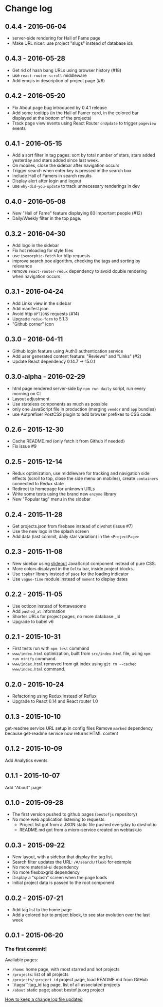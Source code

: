 # Change log

## 0.4.4 - 2016-06-04
* server-side rendering for Hall of Fame page
* Make URL nicer: use project "slugs" instead of database ids

## 0.4.3 - 2016-05-28
* Get rid of hash bang URLs using browser history (#18)
* use `react-router-scroll` middleware
* Add emojis in description of project page (#6)

## 0.4.2 - 2016-05-20
* Fix About page bug introduced by 0.4.1 release
* Add some tooltips (in the Hall of Famer card, in the colored bar displayed at the bottom of the projects)
* Track page view events using React Router `onUpdate` to trigger `pageview` events

## 0.4.1 - 2016-05-15
* Add a sort filter in tag pages: sort by total number of stars, stars added yesterday and stars added since last week.
* On mobiles, close the sidebar after navigation occurs
* Trigger search when enter key is pressed in the search box
* Include Hall of Famers in search results
* Display alert after login and logout
* use `why-did-you-update` to track unnecessary renderings in dev

## 0.4.0 - 2016-05-08
* New "Hall of Fame" feature displaying 80 important people (#12)
* Daily/Weekly filter in the top page.

## 0.3.2 - 2016-04-30
* Add logo in the sidebar
* Fix hot reloading for style files
* use `isomorphic-fetch` for http requests
* improve search box algorithm, checking the tags and sorting by relevance
* remove `react-router-redux` dependency to avoid double rendering when navigation occurs

## 0.3.1 - 2016-04-24
* Add Links view in the sidebar
* Add manifest.json
* Avoid http `OPTIONS` requests (#14)
* Upgrade `redux-form` to 5.1.3
* "Github corner" icon

## 0.3.0 - 2016-04-11
* Github login feature using Auth0 authentication service
* Add user generated content feature: "Reviews" and "Links" (#2)
* Update React dependency 0.14.7 -> 15.0.1

## 0.3.0-alpha - 2016-02-29
* html page rendered server-side by `npm run daily` script, run every morning on CI
* Layout adjustment
* Use stateless components as much as possible
* only one JavaScript file in production (merging `vendor` and `app` bundles)
* use Autprefixer PostCSS plugin to add browser prefixes to CSS code.

## 0.2.6 - 2015-12-30
* Cache README.md (only fetch it from Github if needed)
* Fix issue #9

## 0.2.5 - 2015-12-14
* Redux optimization, use middleware for tracking and navigation side effects (scroll to top, close the side menu on mobiles), create `containers` connected to Redux state
* Redirect to homepage for unknown URLs
* Write some tests using the brand new `enzyme` library
* New "Popular tag" menu in the sidebar

## 0.2.4 - 2015-11-28
* Get projects.json from firebase instead of divshot (issue #7)
* Use the new logo in the splash screen
* Add data (last commit, daily star variation) in the `<ProjectPage>`

## 0.2.3 - 2015-11-08
* New sidebar using [slideout](https://github.com/Mango/slideout) JavaScript component instead of pure CSS.
* More colors displayed in the `Delta` bar, inside project blocks.
* Use `topbar` library instead of `pace` for the loading indicator
* Use `vague-time` module instead of `moment` to display dates

## 0.2.2 - 2015-11-05
* Use octicon instead of fontawesome
* Add `pushed_at` information
* Shorter URLs for project pages, no more database _id
* Upgrade to babel v6

## 0.2.1 - 2015-10-31
* First tests run with `npm test` command
* `www/index.html` optimization, built from `src/index.html` file, using `npm run minify` command.
* `www/index.html` removed from git index using `git rm --cached www/index.html` command.

## 0.2.0 - 2015-10-24
* Refactoring using Redux instead of Reflux
* Upgrade to React 0.14 and React router 1.0

## 0.1.3 - 2015-10-10
get-readme service URL setup in config files
Remove `marked` dependency because get-readme service now returns HTML content

## 0.1.2 - 2015-10-09
Add Analytics events

## 0.1.1 - 2015-10-07
Add "About" page

## 0.1.0 - 2015-09-28
* The first version pushed to github pages (`bestofjs` repository)
* No more web application listening to requests:
  * Project list got from a JSON static file pushed everyday to divshot.io
  * README.md got from a micro-service created on webtask.io

## 0.0.3 - 2015-09-22
* New layout, with a sidebar that display the tag list.
* Search filter updates the URL: `/#/search/flexb` for example
* No more material-ui dependency
* No more flexboxgrid dependency
* Display a "splash" screen when the page loads
* Initial project data is passed to the root component

## 0.0.2 - 2015-07-21
* Add tag list to the home page
* Add a colored bar to project block, to see star evolution over the last week

## 0.0.1 - 2015-06-20
### The first commit!
Available pages:
* `/home`: home page, with most starred and hot projects
* `/projects`: list of all projects
* `/projects/:project_id` project page, load README.md from GitHub
* `/tags/``:tag_id tag page, list of all associated projects
* `/about` static page; about bestof.js.org project

[How to keep a change log file updated](http://keepachangelog.com/)
